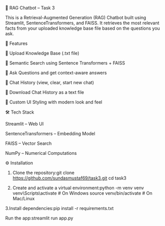 🤖 RAG Chatbot – Task 3

This is a Retrieval-Augmented Generation (RAG) Chatbot built using Streamlit, SentenceTransformers, and FAISS.
It retrieves the most relevant facts from your uploaded knowledge base file based on the questions you ask.

🚀 Features

📂 Upload Knowledge Base (.txt file)

🔎 Semantic Search using Sentence Transformers + FAISS

💬 Ask Questions and get context-aware answers

📝 Chat History (view, clear, start new chat)

💾 Download Chat History as a text file

🎨 Custom UI Styling with modern look and feel

🛠️ Tech Stack

Streamlit
 – Web UI

SentenceTransformers
 – Embedding Model

FAISS
 – Vector Search

NumPy
 – Numerical Computations


 ⚙️ Installation
1. Clone the repository:git clone https://github.com/sundasmustaf69/task3.git
cd task3

2. Create and activate a virtual environment:python -m venv venv
venv\Scripts\activate   # On Windows
source venv/bin/activate # On Mac/Linux

3.Install dependencies:pip install -r requirements.txt

Run the app:streamlit run app.py
